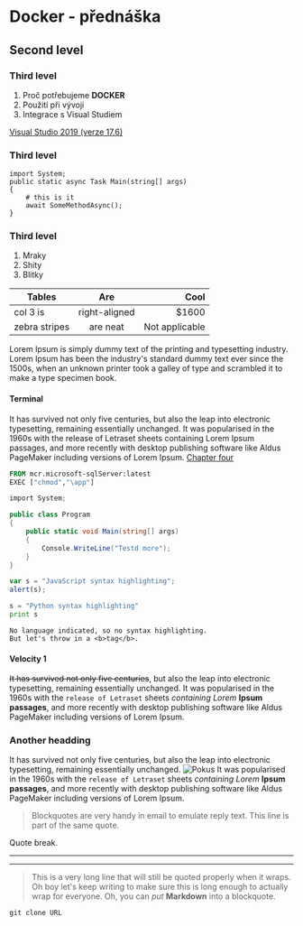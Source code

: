 # Docker - přednáška
## Second level
### Third level
1. Proč potřebujeme **DOCKER**
2. Použití při vývoji
3. Integrace s Visual Studiem

[Visual Studio 2019 (verze 17.6)](https://www.visualstudio.com)
### Third level

```.C#
import System;
public static async Task Main(string[] args)
{
    # this is it    
    await SomeMethodAsync();
}
```

### Third level

1. Mraky
2. Shity
3. Blitky


| Tables        | Are           | Cool  |
| ------------- |:-------------:| -----:|
| col 3 is      | right-aligned | $1600 |
| zebra stripes | are neat      |    Not applicable |


Lorem Ipsum is simply dummy text of the printing and typesetting industry. Lorem Ipsum has been the industry's standard dummy text ever since the 1500s, when an unknown printer took a galley of type and scrambled it to make a type specimen book. 
#### Terminal
It has survived not only five centuries, but also the leap into electronic typesetting, remaining essentially unchanged. It was popularised in the 1960s with the release of Letraset sheets containing Lorem Ipsum passages, and more recently with desktop publishing software like Aldus PageMaker including versions of Lorem Ipsum.
[Chapter four](#another-headding)

```dockerfile
FROM mcr.microsoft-sqlServer:latest
EXEC ["chmod","\app"]
```

```c#
import System;

public class Program
{
    public static void Main(string[] args)
    {
        Console.WriteLine("Testd more");
    }
}
```

```javascript
var s = "JavaScript syntax highlighting";
alert(s);
```
 
```python
s = "Python syntax highlighting"
print s
```
 
```
No language indicated, so no syntax highlighting. 
But let's throw in a <b>tag</b>.
```

#### Velocity 1
~~It has survived not only five centuries~~, but also the leap into electronic typesetting, remaining essentially unchanged. It was popularised in the 1960s with the `release of Letraset` sheets *containing Lorem* **Ipsum passages**, and more recently with desktop publishing software like Aldus PageMaker including versions of Lorem Ipsum.



### Another headding
It has survived not only five centuries, but also the leap into electronic typesetting, remaining essentially unchanged. 
![Pokus](https://static01.nyt.com/images/2019/04/02/science/28SCI-ZIMMER1/28SCI-ZIMMER1-superJumbo.jpg?quality=90&auto=webp)
It was popularised in the 1960s with the `release of Letraset` sheets *containing Lorem* **Ipsum passages**, and more recently with desktop publishing software like Aldus PageMaker including versions of Lorem Ipsum.


> Blockquotes are very handy in email to emulate reply text.
> This line is part of the same quote.

Quote break.

*** 

___
> This is a very long line that will still be quoted properly when it wraps. Oh boy let's keep writing to make sure this is long enough to actually wrap for everyone. Oh, you can *put* **Markdown** into a blockquote. 

`git clone URL`


